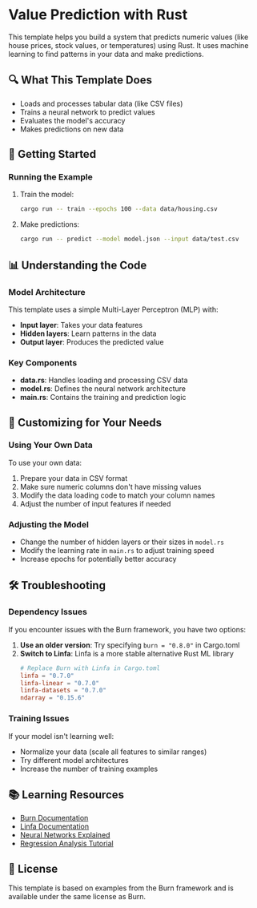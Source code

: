 # Value Prediction with Rust

This template helps you build a system that predicts numeric values (like house prices, stock values, or temperatures) using Rust. It uses machine learning to find patterns in your data and make predictions.

## 🔍 What This Template Does

- Loads and processes tabular data (like CSV files)
- Trains a neural network to predict values
- Evaluates the model's accuracy
- Makes predictions on new data

## 🚀 Getting Started

### Running the Example

1. Train the model:
   ```bash
   cargo run -- train --epochs 100 --data data/housing.csv
   ```

2. Make predictions:
   ```bash
   cargo run -- predict --model model.json --input data/test.csv
   ```

## 📊 Understanding the Code

### Model Architecture

This template uses a simple Multi-Layer Perceptron (MLP) with:

- **Input layer**: Takes your data features
- **Hidden layers**: Learn patterns in the data
- **Output layer**: Produces the predicted value

### Key Components

- **data.rs**: Handles loading and processing CSV data
- **model.rs**: Defines the neural network architecture
- **main.rs**: Contains the training and prediction logic

## 🔧 Customizing for Your Needs

### Using Your Own Data

To use your own data:
1. Prepare your data in CSV format
2. Make sure numeric columns don't have missing values
3. Modify the data loading code to match your column names
4. Adjust the number of input features if needed

### Adjusting the Model

- Change the number of hidden layers or their sizes in `model.rs`
- Modify the learning rate in `main.rs` to adjust training speed
- Increase epochs for potentially better accuracy

## 🛠️ Troubleshooting

### Dependency Issues

If you encounter issues with the Burn framework, you have two options:

1. **Use an older version**: Try specifying `burn = "0.8.0"` in Cargo.toml
2. **Switch to Linfa**: Linfa is a more stable alternative Rust ML library
   ```toml
   # Replace Burn with Linfa in Cargo.toml
   linfa = "0.7.0"
   linfa-linear = "0.7.0"
   linfa-datasets = "0.7.0"
   ndarray = "0.15.6"
   ```

### Training Issues

If your model isn't learning well:
- Normalize your data (scale all features to similar ranges)
- Try different model architectures
- Increase the number of training examples

## 📚 Learning Resources

- [Burn Documentation](https://burn.dev/)
- [Linfa Documentation](https://github.com/rust-ml/linfa)
- [Neural Networks Explained](https://www.3blue1brown.com/topics/neural-networks)
- [Regression Analysis Tutorial](https://www.kaggle.com/learn/intro-to-machine-learning)

## 📝 License

This template is based on examples from the Burn framework and is available under the same license as Burn.
